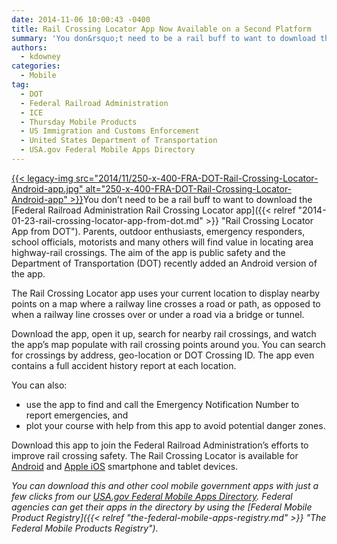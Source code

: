 ```yaml
---
date: 2014-11-06 10:00:43 -0400
title: Rail Crossing Locator App Now Available on a Second Platform
summary: 'You don&rsquo;t need to be a rail buff to want to download the Federal Railroad Administration Rail Crossing Locator app. Parents, outdoor enthusiasts, emergency responders, school officials, motorists and many others will find value in locating area highway-rail crossings. The aim of the app is public safety and the Department of Transportation'
authors:
  - kdowney
categories:
  - Mobile
tag:
  - DOT
  - Federal Railroad Administration
  - ICE
  - Thursday Mobile Products
  - US Immigration and Customs Enforcement
  - United States Department of Transportation
  - USA.gov Federal Mobile Apps Directory
---
```


[{{< legacy-img src="2014/11/250-x-400-FRA-DOT-Rail-Crossing-Locator-Android-app.jpg" alt="250-x-400-FRA-DOT-Rail-Crossing-Locator-Android-app" >}}](https://s3.amazonaws.com/sitesusa/wp-content/uploads/sites/212/2014/11/527-x-845-FRA-DOT-Rail-Crossing-Locator-Android-app.jpg)You don’t need to be a rail buff to want to download the [Federal Railroad Administration Rail Crossing Locator app]({{< relref "2014-01-23-rail-crossing-locator-app-from-dot.md" >}} "Rail Crossing Locator App from DOT"). Parents, outdoor enthusiasts, emergency responders, school officials, motorists and many others will find value in locating area highway-rail crossings. The aim of the app is public safety and the Department of Transportation (DOT) recently added an Android version of the app.

The Rail Crossing Locator app uses your current location to display nearby points on a map where a railway line crosses a road or path, as opposed to when a railway line crosses over or under a road via a bridge or tunnel.

Download the app, open it up, search for nearby rail crossings, and watch the app’s map populate with rail crossing points around you. You can search for crossings by address, geo-location or DOT Crossing ID. The app even contains a full accident history report at each location.

You can also:

  * use the app to find and call the Emergency Notification Number to report emergencies, and
  * plot your course with help from this app to avoid potential danger zones.

Download this app to join the Federal Railroad Administration&#8217;s efforts to improve rail crossing safety. The Rail Crossing Locator is available for [Android](https://play.google.com/store/apps/details?id=gov.dot.fra.RailCrossing) and [Apple iOS](https://itunes.apple.com/us/app/rail-crossing-locator/id643005214?mt=8) smartphone and tablet devices.

_You can download this and other cool mobile government apps with just a few clicks from our [USA.gov Federal Mobile Apps Directory](http://www.usa.gov/mobileapps.shtml). Federal agencies can get their apps in the directory by using the [Federal Mobile Product Registry]({{< relref "the-federal-mobile-apps-registry.md" >}} "The Federal Mobile Products Registry")._